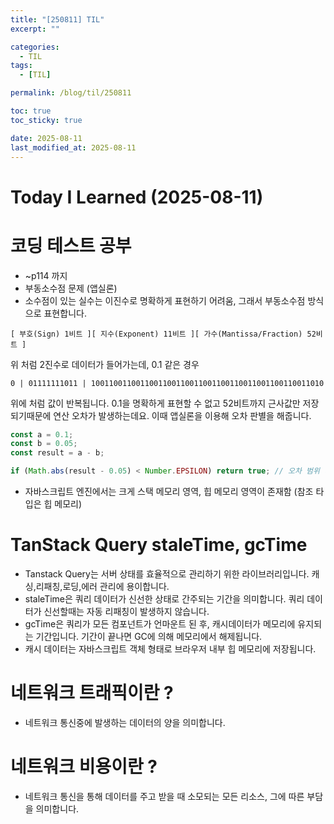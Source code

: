 ```yaml
---
title: "[250811] TIL"
excerpt: ""

categories:
  - TIL
tags:
  - [TIL]

permalink: /blog/til/250811

toc: true
toc_sticky: true

date: 2025-08-11
last_modified_at: 2025-08-11
---
```


# Today I Learned (2025-08-11)

# 코딩 테스트 공부

- ~p114 까지
- 부동소수점 문제 (앱실론)
- 소수점이 있는 실수는 이진수로 명확하게 표현하기 어려움, 그래서 부동소수점 방식으로 표현합니다.

```
[ 부호(Sign) 1비트 ][ 지수(Exponent) 11비트 ][ 가수(Mantissa/Fraction) 52비트 ]
```

위 처럼 2진수로 데이터가 들어가는데, 0.1 같은 경우

```
0 | 01111111011 | 1001100110011001100110011001100110011001100110011010
```

위에 처럼 값이 반복됩니다. 0.1을 명확하게 표현할 수 없고 52비트까지 근사값만 저장되기때문에 연산 오차가 발생하는데요.
이때 앱실론을 이용해 오차 판별을 해줍니다.

```js
const a = 0.1;
const b = 0.05;
const result = a - b;

if (Math.abs(result - 0.05) < Number.EPSILON) return true; // 오차 범위 내 같다고 판단
```

- 자바스크립트 엔진에서는 크게 스택 메모리 영역, 힙 메모리 영역이 존재함 (참조 타입은 힙 메모리)

# TanStack Query staleTime, gcTime

- Tanstack Query는 서버 상태를 효율적으로 관리하기 위한 라이브러리입니다. 캐싱,리패칭,로딩,에러 관리에 용이합니다.
- staleTime은 쿼리 데이터가 신선한 상태로 간주되는 기간을 의미합니다. 쿼리 데이터가 신선할때는 자동 리패칭이 발생하지 않습니다.
- gcTime은 쿼리가 모든 컴포넌트가 언마운트 된 후, 캐시데이터가 메모리에 유지되는 기간입니다. 기간이 끝나면 GC에 의해 메모리에서 해제됩니다.
- 캐시 데이터는 자바스크립트 객체 형태로 브라우저 내부 힙 메모리에 저장됩니다.

# 네트워크 트래픽이란 ?

- 네트워크 통신중에 발생하는 데이터의 양을 의미합니다.

# 네트워크 비용이란 ?

- 네트워크 통신을 통해 데이터를 주고 받을 때 소모되는 모든 리소스, 그에 따른 부담을 의미합니다.
